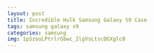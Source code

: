 ```yaml
---
layout: post
title: Incredible Hulk Samsung Galaxy S9 Case
tags: samsung galaxy s9
categories: samsung
img: 1pSzouLPtrlrGbwc_2lgVsLtscQGXglc8
---
```

